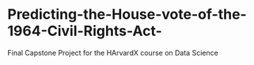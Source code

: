 # Predicting-the-House-vote-of-the-1964-Civil-Rights-Act-
Final Capstone Project for the HArvardX course on Data Science
